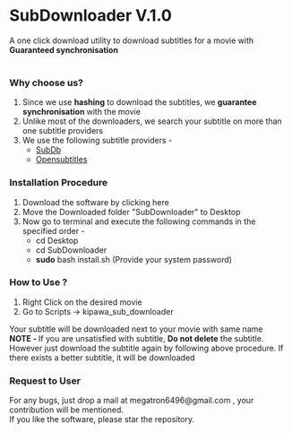 # SubDownloader V.1.0
A one click download utility to download subtitles for a movie with <b>Guaranteed synchronisation</b><br><br>
<h3>Why choose us? </h3>
<ol>
<li>Since we use <b>hashing</b> to download the subtitles, we <b> guarantee synchronisation </b> with the movie </li>
<li>Unlike most of the downloaders, we search your subtitle on more than one subtitle providers</li>
<li>We use the following subtitle providers - 
  <ul>
  <li> <a href="www.thesubdb.com"> SubDb </a> </li>
  <li> <a href="www.opensubtitles.org"> Opensubtitles </a> </li>
  </ul>
</li>
</ol>

<h3>Installation Procedure</h3>
<ol>
<li> Download the software by clicking here </li>
<li> Move the Downloaded folder "SubDownloader" to Desktop</li>
<li> Now go to terminal and execute the following commands in the specified order - 
  <ul>
  <li> cd Desktop </li>
  <li> cd SubDownloader </li>
  <li> <b>sudo</b> bash install.sh (Provide your system password)</li>
  </ul>
</li>
</ol>

<h3>How to Use ? </h3>
<ol>
<li>Right Click on the desired movie </li>
<li>Go to Scripts -> kipawa_sub_downloader </li>
</ol>
Your subtitle will be downloaded next to your movie with same name<br>
<b>NOTE - </b>If you are unsatisfied with subtitle, <b>Do not delete</b> the subtitle. However just download the subtitle again by following above procedure. If there exists a better subtitle, it will be downloaded


<h3>Request to User</h3>
For any bugs, just drop a mail at megatron6496@gmail.com , your contribution will be mentioned.<br>
If you like the software, please star the repository.
